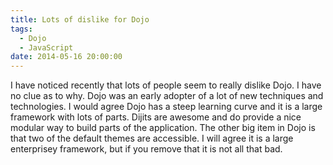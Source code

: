 ```yaml
---
title: Lots of dislike for Dojo
tags:
  - Dojo
  - JavaScript
date: 2014-05-16 20:00:00
---
```


I have noticed recently that lots of people seem to really dislike Dojo. I have no clue as to why. Dojo was an early
adopter of a lot of new techniques and technologies. I would agree Dojo has a steep learning curve and it is a large
framework with lots of parts. Dijits are awesome and do provide a nice modular way to build parts of the application. The
other big item in Dojo is that two of the default themes are accessible. I will agree it is a large enterprisey framework,
but if you remove that it is not all that bad.